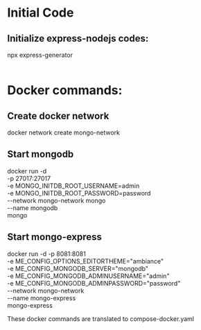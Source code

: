# Initial Code

## Initialize express-nodejs codes:
npx express-generator  
<br>

# Docker commands:

## Create docker network
docker network create mongo-network

## Start mongodb
 docker run -d \
 -p 27017:27017 \
 -e MONGO_INITDB_ROOT_USERNAME=admin \
 -e MONGO_INITDB_ROOT_PASSWORD=password \
 --network mongo-network mongo \
 --name mongodb \
 mongo



 ## Start mongo-express
 docker run -d 
 -p 8081:8081 \
 -e ME_CONFIG_OPTIONS_EDITORTHEME="ambiance" \
 -e ME_CONFIG_MONGODB_SERVER="mongodb" \
 -e ME_CONFIG_MONGODB_ADMINUSERNAME="admin" \
 -e ME_CONFIG_MONGODB_ADMINPASSWORD="password" \
 --network mongo-network \
 --name mongo-express \
 mongo-express


 These docker commands are translated to compose-docker.yaml